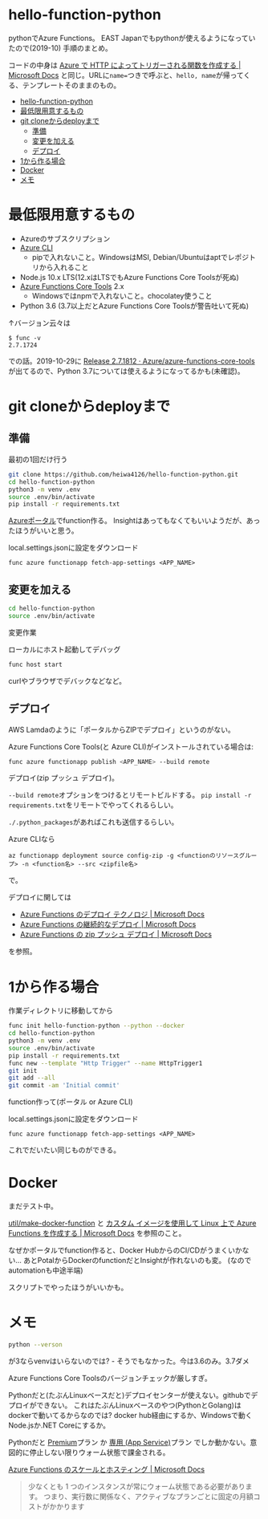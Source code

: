 # hello-function-python

pythonでAzure Functions。
EAST Japanでもpythonが使えるようになっていたので(2019-10)
手順のまとめ。

コードの中身は
[Azure で HTTP によってトリガーされる関数を作成する | Microsoft Docs](https://docs.microsoft.com/ja-jp/azure/azure-functions/functions-create-first-function-python)
と同じ。URLに`name=`つきで呼ぶと、`hello, name`が帰ってくる、テンプレートそのままのもの。

- [hello-function-python](#hello-function-python)
- [最低限用意するもの](#%e6%9c%80%e4%bd%8e%e9%99%90%e7%94%a8%e6%84%8f%e3%81%99%e3%82%8b%e3%82%82%e3%81%ae)
- [git cloneからdeployまで](#git-clone%e3%81%8b%e3%82%89deploy%e3%81%be%e3%81%a7)
  - [準備](#%e6%ba%96%e5%82%99)
  - [変更を加える](#%e5%a4%89%e6%9b%b4%e3%82%92%e5%8a%a0%e3%81%88%e3%82%8b)
  - [デプロイ](#%e3%83%87%e3%83%97%e3%83%ad%e3%82%a4)
- [1から作る場合](#1%e3%81%8b%e3%82%89%e4%bd%9c%e3%82%8b%e5%a0%b4%e5%90%88)
- [Docker](#docker)
- [メモ](#%e3%83%a1%e3%83%a2)


# 最低限用意するもの

- Azureのサブスクリプション
- [Azure CLI](https://docs.microsoft.com/ja-jp/cli/azure/install-azure-cli)
  - pipで入れないこと。WindowsはMSI, Debian/Ubuntuはaptでレポジトリから入れること
- Node.js 10.x LTS(12.xはLTSでもAzure Functions Core Toolsが死ぬ)
- [Azure Functions Core Tools](https://docs.microsoft.com/ja-jp/azure/azure-functions/functions-run-local#v2) 2.x
  - Windowsではnpmで入れないこと。chocolatey使うこと
- Python 3.6 (3.7以上だとAzure Functions Core Toolsが警告吐いて死ぬ)

↑バージョン云々は
```
$ func -v
2.7.1724
```
での話。2019-10-29に
[Release 2.7.1812 · Azure/azure-functions-core-tools](https://github.com/Azure/azure-functions-core-tools/releases/tag/2.7.1812)
が出てるので、Python 3.7については使えるようになってるかも(未確認)。


# git cloneからdeployまで

## 準備

最初の1回だけ行う

``` bash
git clone https://github.com/heiwa4126/hello-function-python.git
cd hello-function-python
python3 -m venv .env
source .env/bin/activate
pip install -r requirements.txt
```

[Azureポータル](https://portal.azure.com/)でfunction作る。
Insightはあってもなくてもいいようだが、あったほうがいいと思う。

local.settings.jsonに設定をダウンロード
```
func azure functionapp fetch-app-settings <APP_NAME>
```

## 変更を加える

``` bash
cd hello-function-python
source .env/bin/activate
```

変更作業

ローカルにホスト起動してデバッグ
``` bash
func host start
```

curlやブラウザでデバックなどなど。



## デプロイ

AWS Lamdaのように「ポータルからZIPでデプロイ」というのがない。

Azure Functions Core Tools(と Azure CLI)がインストールされている場合は:

``` bash
func azure functionapp publish <APP_NAME> --build remote
```
デプロイ(zip プッシュ デプロイ)。

`--build remote`オプションをつけるとリモートビルドする。
`pip install -r requirements.txt`をリモートでやってくれるらしい。

`./.python_packages`があればこれも送信するらしい。


Azure CLIなら
``` 
az functionapp deployment source config-zip -g <functionのリソースグループ> -n <function名> --src <zipfile名>
```
で。


デプロイに関しては
- [Azure Functions のデプロイ テクノロジ | Microsoft Docs](https://docs.microsoft.com/ja-jp/azure/azure-functions/functions-deployment-technologies)
- [Azure Functions の継続的なデプロイ | Microsoft Docs](https://docs.microsoft.com/ja-jp/azure/azure-functions/functions-continuous-deployment)
- [Azure Functions の zip プッシュ デプロイ | Microsoft Docs](https://docs.microsoft.com/ja-jp/azure/azure-functions/deployment-zip-push)

を参照。

# 1から作る場合

作業ディレクトリに移動してから

``` bash
func init hello-function-python --python --docker
cd hello-function-python
python3 -m venv .env
source .env/bin/activate
pip install -r requirements.txt
func new --template "Http Trigger" --name HttpTrigger1
git init
git add --all
git commit -am 'Initial commit'
```

function作って(ポータル or Azure CLI)

local.settings.jsonに設定をダウンロード
```
func azure functionapp fetch-app-settings <APP_NAME>
```

これでだいたい同じものができる。

# Docker

まだテスト中。

[util/make-docker-function](/util/make-docker-function)
と
[カスタム イメージを使用して Linux 上で Azure Functions を作成する | Microsoft Docs](https://docs.microsoft.com/ja-jp/azure/azure-functions/functions-create-function-linux-custom-image?tabs=nodejs)
を参照のこと。

なぜかポータルでfunction作ると、Docker HubからのCI/CDがうまくいかない...
あとPotalからDockerのfunctionだとInsightが作れないのも変。
(なのでautomationも中途半端)

スクリプトでやったほうがいいかも。

# メモ

``` bash
python --verson
```
が3ならvenvはいらないのでは? - そうでもなかった。今は3.6のみ。3.7ダメ

Azure Functions Core Toolsのバージョンチェックが厳しすぎ。

Pythonだと(たぶんLinuxベースだと)デプロイセンターが使えない。githubでデプロイができない。
これはたぶんLinuxベースのやつ(PythonとGolang)はdockerで動いてるからなのでは? docker hub経由にするか、Windowsで動くNode.jsか.NET Coreにするか。

Pythonだと
[Premium](https://docs.microsoft.com/ja-jp/azure/azure-functions/functions-scale#premium-plan)プラン
か
[専用 (App Service)](https://docs.microsoft.com/ja-jp/azure/azure-functions/functions-scale#app-service-plan)プラン
でしか動かない。意図的に停止しない限りウォーム状態で課金される。

[Azure Functions のスケールとホスティング | Microsoft Docs](https://docs.microsoft.com/ja-jp/azure/azure-functions/functions-scale#premium-plan)
> 少なくとも 1 つのインスタンスが常にウォーム状態である必要があります。 つまり、実行数に関係なく、アクティブなプランごとに固定の月額コストがかかります
